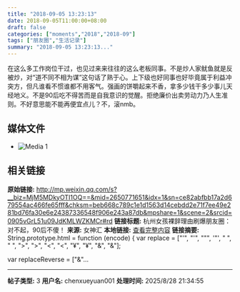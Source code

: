 ```yaml
---
title: "2018-09-05 13:23:13"
date: 2018-09-05T11:00:00+08:00
draft: false
categories: ["moments","2018","2018-09"]
tags: ["朋友圈","生活记录"]
summary: "2018-09-05 13:23:13..."
---
```


在这么多工作岗位干过，也见过来来往往的这么老板同事。不是炒人家鱿鱼就是反被炒，对“道不同不相为谋”这句话了熟于心。上下级也好同事也好毕竟属于利益冲突方，但凡谁看不惯谁都不用客气。强画的饼嚼起来不香，拿多少钱干多少事儿天经地义。不是90后吃不得苦而是自我意识的觉醒。拒绝廉价出卖劳动力乃人生准则。不好意思能不能再便宜点儿？不，滚nmb。

## 媒体文件

- ![Media 1](/Moments/photos/2018-09-05/201809051323130.jpg)

## 相关链接

**原始链接:** http://mp.weixin.qq.com/s?__biz=MjM5MDkyOTI1OQ==&mid=2650771651&idx=1&sn=ce82abfbb17a2d679554ac466fe65fff&chksm=beb668c789c1e1d1563d14cebdd2e71f7ee49e281bd76fa30e6e24387336548f906e243a87db&mpshare=1&scene=2&srcid=0905vGrL51u09JdKMLWZKMCr#rd
**链接标题:** 杭州女孩裸辞理由刷爆朋友圈：对不起，90后不傻！
**来源:** 女神汇
**本地链接:** [查看完整内容](/link_content/2018/09/2018-09-05-1/link_content/)
**链接摘要:** String.prototype.html = function (encode) {
  var replace = ["&#39;", "'", "&quot;", '"', "&nbsp;", " ", "&gt;", ">", "&lt;", "<", "&yen;", "¥", "&amp;", "&"];
 
 
 
 
 
  
  var replaceReverse = ["&"...

---

**帖子类型:** 3
**用户名:** chenxueyuan001
**处理时间:** 2025/8/28 21:34:55